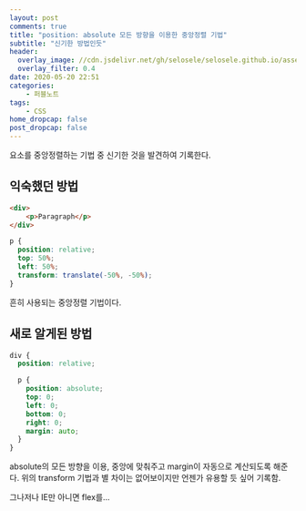 ```yaml
---
layout: post
comments: true
title: "position: absolute 모든 방향을 이용한 중앙정렬 기법"
subtitle: "신기한 방법인듯"
header:
  overlay_image: //cdn.jsdelivr.net/gh/selosele/selosele.github.io/assets/images/thumb/css_thumb01.jpg
  overlay_filter: 0.4
date: 2020-05-20 22:51
categories:
    - 퍼블노트
tags:
    - CSS
home_dropcap: false
post_dropcap: false
---
```


요소를 중앙정렬하는 기법 중 신기한 것을 발견하여 기록한다.

## 익숙했던 방법

```html
<div>
    <p>Paragraph</p>
</div>
```

```scss
p {
  position: relative;
  top: 50%;
  left: 50%;
  transform: translate(-50%, -50%);
}
```

흔히 사용되는 중앙정렬 기법이다.

## 새로 알게된 방법

```scss
div {
  position: relative;

  p {
    position: absolute;
    top: 0;
    left: 0;
    bottom: 0;
    right: 0;
    margin: auto;
  }
}
```

absolute의 모든 방향을 이용, 중앙에 맞춰주고 margin이 자동으로 계산되도록 해준다. 위의 transform 기법과 별 차이는 없어보이지만 언젠가 유용할 듯 싶어 기록함.

그나저나 IE만 아니면 flex를...